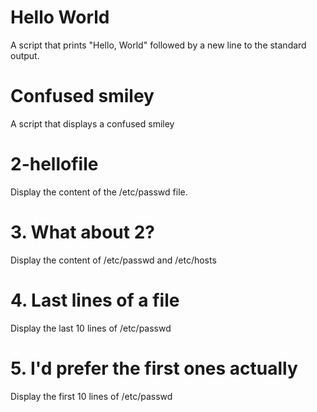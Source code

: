 # Hello World
A script that prints "Hello, World" followed by a new line to the standard output.

# Confused smiley
A script that displays a confused smiley

# 2-hellofile
Display the content of the /etc/passwd file.

# 3. What about 2?
Display the content of /etc/passwd and /etc/hosts

# 4. Last lines of a file
Display the last 10 lines of /etc/passwd

# 5. I'd prefer the first ones actually
Display the first 10 lines of /etc/passwd
